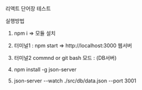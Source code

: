 리액트 단어장 테스트

실행방법

1. npm i    => 모듈 설치

2. 터미널1 : npm start  => http://localhost:3000 웹서버 

3. 터미널2 commnd or git bash 모드 : (DB서버)
4. npm install -g json-server
5. json-server --watch ./src/db/data.json --port 3001   

